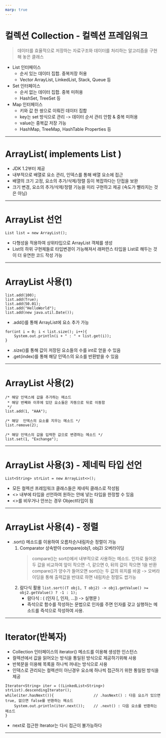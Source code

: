 ```yaml
---
marp: true
---
```


# 컬렉션 Collection - 컬렉션 프레임워크
> 데이터를 효율적으로 저장하는 자료구조와 데이터를 처리하는 알고리즘을 구현해 놓은 클래스
- List 인터페이스
    - 순서 있는 데이터 집합. 중복저장 허용
    - Vector ArrayList, LinkedList, Stack, Queue 등
- Set 인터페이스
    - 순서 없는 데이터 집합. 중복 미허용
    - HashSet, TreeSet 등
- Map 인터페이스
    - 키와 값 한 쌍으로 이뤄진 데이터 집합
    - key는 set 방식으로 관리 -> 데이터 순서 관리 안함 & 중복 미허용
    - value는 중복값 저장 가능
    - HashMap, TreeMap, HashTable Properties 등
---
ArrayList( implements List )
===
- JDK 1.2부터 제공
- 내부적으로 배열로 요소 관리, 인덱스를 통해 배열 요소에 접근
- 배열의 크기 고정, 요소의 추가/삭제/정렬 등이 복잡하다는 단접을 보완
- 크기 변경, 요소의 추가/삭제/정렬 기능을 미리 구현하고 제공
    (속도가 빨라지는 것은 아님)
---
ArrayList 선언
===
```
List list = new ArrayList();
```
- 다형성을 적용하여 상위타입으로 ArrayList 객체를 생성
- List의 하위 구현체들로 타입변경이 가능해져서 래퍼런스 타입을 List로 해두는 것이 더 유연한 코드 작성 가능

---
ArrayList 사용(1)
===
```
list.add(100);
list.add(True);
list.add(50.01);
list.add("HelloWorld");
list.add(new java.util.Date());
```
- .add()를 통해 ArrayList에 요소 추가 가능
```
for(int i = 0; i < list.size(); i++){
    System.out.println(i + " : " + list.get(i));
}
```
- .size()를 통해 값이 저장된 요소들의 수를 int로 얻을 수 있음
- .get(index)를 통해 해당 인덱스의 요소를 반환받을 수 있음
---
ArrayList 사용(2)
===
```
/* 해당 인덱스에 값을 추가하는 메소드
 * 해당 번째와 이후에 있던 요소들은 자동으로 뒤로 이동함
 */
list.add(1, "AAA");  

/* 해당  인덱스의 요소를 지우는 메소드 */
list.remove(2);

/* 해당 인덱스의 값을 입력한 값으로 변경하는 메소드 */
list.set(1, "Exchange");
```
---
ArrayList 사용(3) - 제네릭 타입 선언
===
```
List<String> strList = new ArrayList<>();
```
- 모든 컬렉션 프레임워크 클래스들은 제네릭 클래스로 작성됨
- <> 내부에 타입을 선언하여 원하는 안에 넣는 타입을 한정할 수 있음
- <>를 비우거나 안쓰는 경우 Object타입이 됨

---
ArrayList 사용(4) - 정렬
===
- .sort() 메소드를 이용하여 오름차순/내림차순 정렬이 가능
    1. Comparator 상속받아 compare(obj1, obj2) 오버라이딩
        > compare()는 sort()에서 내부적으로 사용하는 메소드.
        > 인자로 들어온 두 값을 비교하여 앞이 작으면 -1, 같으면 0, 뒤의 값이 작으면 1을 반환
        > compare()가 양수가 들어오면 sort()는 두 값의 위치를 바꿈 -> 오버라이딩을 통해 출력값을 반대로 하면 내림차순 정렬도 쌉가능
    2. 람다식 활용
        ``` list.sort((T obj1, T obj2) -> obj1.getValue() >= obj2.getValue() ? -1 : 1); ```
        - 람다식 : ( (인자 [, 인자, ...]) -> 실행문 )
        - 즉석으로 함수를 작성하는 문법으로 인자를 주면 인자를 갖고 실행하는 메소드를 즉석으로 작성하여 사용.

        


---
Iterator(반복자)
===
- Collection 인터페이스의 iterator() 메소드를 이용해 생성한 인스턴스
- 컬렉션에서 값을 읽어오는 방식을 통일된 방식으로 제공하기위해 사용
- 반복문을 이용해 목록을 하나씩 꺼내는 방식으로 사용
- 인덱스로 관리되는 컬렉션이 아닌경우 요소에 하나씩 접근하기 위한 통일된 방식을 제공
```
Iterator<String> iter = ((LinkedList<String>) strList).descendingIterator();
while(iter.hasNext()){                  // .hasNext() : 다음 요소가 있으면 true, 없으면 false를 반환하는 메소드
    System.out.println(iter.next());    // .next() : 다음 요소를 반환하는 메소드
}
```
- next로 접근한 Iterator는 다시 접근이 불가능하다
---
